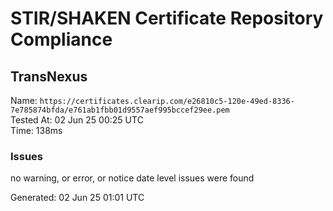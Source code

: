 # STIR/SHAKEN Certificate Repository Compliance

## TransNexus

Name: `https://certificates.clearip.com/e26810c5-120e-49ed-8336-7e785874bfda/e761ab1fbb01d9557aef995bccef29ee.pem`\
Tested At: 02 Jun 25 00:25 UTC\
Time: 138ms

### Issues

no warning, or error, or notice date level issues were found

Generated: 02 Jun 25 01:01 UTC